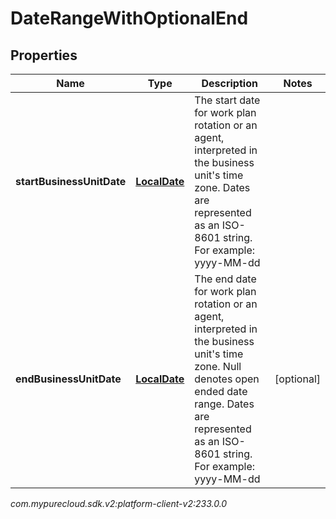 # DateRangeWithOptionalEnd


## Properties

| Name | Type | Description | Notes |
| ------------ | ------------- | ------------- | ------------- |
| **startBusinessUnitDate** | [**LocalDate**](LocalDate) | The start date for work plan rotation or an agent, interpreted in the business unit's time zone. Dates are represented as an ISO-8601 string. For example: yyyy-MM-dd |  |
| **endBusinessUnitDate** | [**LocalDate**](LocalDate) | The end date for work plan rotation or an agent, interpreted in the business unit's time zone. Null denotes open ended date range. Dates are represented as an ISO-8601 string. For example: yyyy-MM-dd |  [optional] |




_com.mypurecloud.sdk.v2:platform-client-v2:233.0.0_
